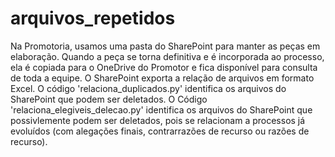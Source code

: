 # arquivos_repetidos

Na Promotoria, usamos uma pasta do SharePoint para manter as peças em elaboração.
Quando a peça se torna definitiva e é incorporada ao processo, ela é copiada para o OneDrive do Promotor e fica disponível para consulta de toda a equipe.
O SharePoint exporta a relação de arquivos em formato Excel.
O código 'relaciona_duplicados.py' identifica os arquivos do SharePoint que podem ser deletados.
O Código 'relaciona_elegiveis_delecao.py' identifica os arquivos do SharePoint que possivlemente podem ser deletados, pois se relacionam a processos já evoluídos (com alegações finais, contrarrazões de recurso ou razões de recurso).
